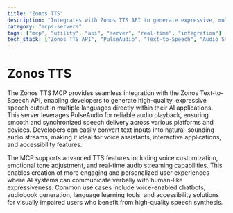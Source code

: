 ```yaml
---
title: "Zonos TTS"
description: "Integrates with Zonos TTS API to generate expressive, multi-language speech output for AI applications using PulseAudio playback."
category: "mcps-servers"
tags: ["mcp", "utility", "api", "server", "real-time", "integration"]
tech_stack: ["Zonos TTS API", "PulseAudio", "Text-to-Speech", "Audio Streaming", "Voice Synthesis"]
---
```


# Zonos TTS

The Zonos TTS MCP provides seamless integration with the Zonos Text-to-Speech API, enabling developers to generate high-quality, expressive speech output in multiple languages directly within their AI applications. This server leverages PulseAudio for reliable audio playback, ensuring smooth and synchronized speech delivery across various platforms and devices. Developers can easily convert text inputs into natural-sounding audio streams, making it ideal for voice assistants, interactive applications, and accessibility features.

The MCP supports advanced TTS features including voice customization, emotional tone adjustment, and real-time audio streaming capabilities. This enables creation of more engaging and personalized user experiences where AI systems can communicate verbally with human-like expressiveness. Common use cases include voice-enabled chatbots, audiobook generation, language learning tools, and accessibility solutions for visually impaired users who benefit from high-quality speech synthesis.
